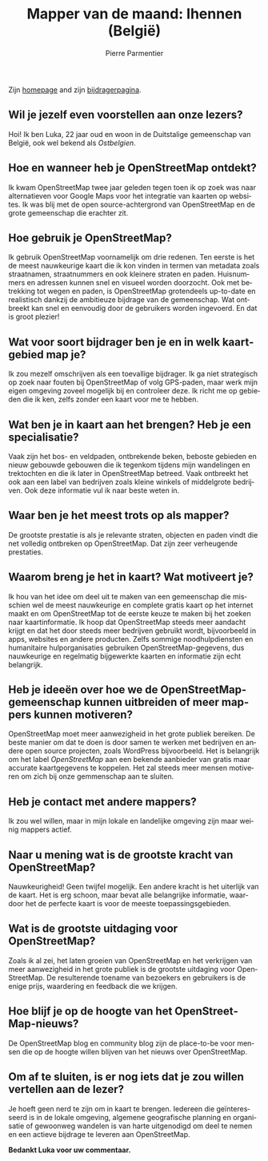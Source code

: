 ﻿---
title: "Mapper van de maand: lhennen (België)"
featured:
layout: post
category: motm
author: Pierre Parmentier
lang: nl
---

Zijn [homepage](https://www.openstreetmap.org/user/lhennen) and zijn [bijdragerpagina](https://hdyc.neis-one.org/?lhennen).

## Wil je jezelf even voorstellen aan onze lezers?

Hoi! Ik ben Luka, 22 jaar oud en woon in de Duitstalige gemeenschap van België, ook wel bekend als *Ostbelgien*.

## Hoe en wanneer heb je OpenStreetMap ontdekt?

Ik kwam OpenStreetMap twee jaar geleden tegen toen ik op zoek was naar alternatieven voor Google Maps voor het integratie van kaarten op websites. Ik was blij met de open source-achtergrond van OpenStreetMap en de grote gemeenschap die erachter zit.

## Hoe gebruik je OpenStreetMap?

Ik gebruik OpenStreetMap voornamelijk om drie redenen. Ten eerste is het de meest nauwkeurige kaart die ik kon vinden in termen van metadata zoals straatnamen, straatnummers en ook kleinere straten en paden. Huisnummers en adressen kunnen snel en visueel worden doorzocht. Ook met betrekking tot wegen en paden, is OpenStreetMap grotendeels up-to-date en realistisch dankzij de ambitieuze bijdrage van de gemeenschap. Wat ontbreekt kan snel en eenvoudig door de gebruikers worden ingevoerd. En dat is groot plezier!

## Wat voor soort bijdrager ben je en in welk kaartgebied map je?

Ik zou mezelf omschrijven als een toevallige bijdrager. Ik ga niet strategisch op zoek naar fouten bij OpenStreetMap  of volg GPS-paden, maar werk mijn eigen omgeving zoveel mogelijk bij en controleer deze. Ik richt me op gebieden die ik ken, zelfs zonder een kaart voor me te hebben.

## Wat ben je in kaart aan het brengen? Heb je een specialisatie?

Vaak zijn het bos- en veldpaden, ontbrekende beken, beboste gebieden en nieuw gebouwde gebouwen die ik tegenkom tijdens mijn wandelingen en trektochten en die ik later in OpenStreetMap betreed. Vaak ontbreekt het ook aan een label van bedrijven zoals kleine winkels of middelgrote bedrijven. Ook deze informatie vul ik naar beste weten in.

## Waar ben je het meest trots op als mapper?

De grootste prestatie is als je relevante straten, objecten en paden vindt die net volledig ontbreken op OpenStreetMap. Dat zijn zeer verheugende prestaties.

## Waarom breng je het in kaart? Wat motiveert je?

Ik hou van het idee om deel uit te maken van een gemeenschap die misschien wel de meest nauwkeurige en complete gratis kaart op het internet maakt en om OpenStreetMap tot de eerste keuze te maken bij het zoeken naar kaartinformatie. Ik hoop dat OpenStreetMap steeds meer aandacht krijgt en dat het door steeds meer bedrijven gebruikt wordt, bijvoorbeeld in apps, websites en andere producten. Zelfs sommige noodhulpdiensten en humanitaire hulporganisaties gebruiken OpenStreetMap-gegevens, dus nauwkeurige en regelmatig bijgewerkte kaarten en informatie zijn echt belangrijk.

## Heb je ideeën over hoe we de OpenStreetMap-gemeenschap kunnen uitbreiden of meer mappers kunnen motiveren?

OpenStreetMap moet meer aanwezigheid in het grote publiek bereiken. De beste manier om dat te doen is door samen te werken met bedrijven en andere open source projecten, zoals WordPress bijvoorbeeld. Het is belangrijk om het label *OpenStreetMap* aan een bekende aanbieder van gratis maar accurate kaartgegevens te koppelen. Het zal steeds meer mensen motiveren om zich bij onze gemmenschap aan te sluiten.

## Heb je contact met andere mappers?

Ik zou wel willen, maar in mijn lokale en landelijke omgeving zijn maar weinig mappers actief.

## Naar u mening wat is de grootste kracht van OpenStreetMap?

Nauwkeurigheid! Geen twijfel mogelijk. Een andere kracht is het uiterlijk van de kaart. Het is erg schoon, maar bevat alle belangrijke informatie, waardoor het de perfecte kaart is voor de meeste toepassingsgebieden.

## Wat is de grootste uitdaging voor OpenStreetMap?

Zoals ik al zei, het laten groeien van OpenStreetMap en het verkrijgen van meer aanwezigheid in het grote publiek is de grootste uitdaging voor OpenStreetMap. De resulterende toename van bezoekers en gebruikers is de enige prijs, waardering en feedback die we krijgen.

## Hoe blijf je op de hoogte van het OpenStreetMap-nieuws?

De OpenStreetMap blog en community blog zijn de place-to-be voor mensen die op de hoogte willen blijven van het nieuws over OpenStreetMap.

## Om af te sluiten, is er nog iets dat je zou willen vertellen aan de lezer?

Je hoeft geen nerd te zijn om in kaart te brengen. Iedereen die geïnteresseerd is in de lokale omgeving, algemene geografische planning en organisatie of gewoonweg wandelen is van harte uitgenodigd om deel te nemen en een actieve bijdrage te leveren aan OpenStreetMap.

**Bedankt Luka voor uw commentaar.**
